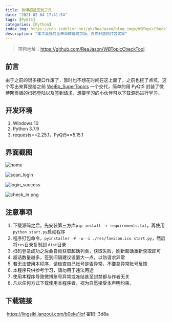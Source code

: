 ```yaml
---
title: 微博超话签到工具
date: "2021-02-04 17:41:54"
tags: [PyQt5]
categories: [Python]
index_img: https://cdn.jsdelivr.net/gh/ReaJason/blog_imgs/WBTopicCheckTool_index_img.jpg
description: "本工具接口全来自微博网页版，仅作封装和打包实现"
---
```

> 项目地址：https://github.com/ReaJason/WBTopicCheckTool

## 前言

由于之前的很多接口作废了，暂时也不想花时间在这上面了，之前也挖了点坑，这个写出来算是给之前 [WeiBo_SuperTopics](https://github.com/ReaJason/WeiBo_SuperTopics) 一个交代，简单的用 PyQt5 封装了微博网页版的扫码登陆以及签到请求，想要学习的小伙伴可以下载源码进行学习。

## 开发环境

1. Windows 10
2. Python 3.7.9
3. requests==2.25.1，PyQt5==5.15.1

## 界面截图

![home](https://cdn.jsdelivr.net/gh/ReaJason/blog_imgs/WBTopicCheckTool_img/home.png)

![scan_login](https://cdn.jsdelivr.net/gh/ReaJason/blog_imgs/WBTopicCheckTool_img/scan_login.png)

![login_success](https://cdn.jsdelivr.net/gh/ReaJason/blog_imgs/WBTopicCheckTool_img/login_success.png)

![check_in.png](https://cdn.jsdelivr.net/gh/ReaJason/blog_imgs/WBTopicCheckTool_img/check_in.png)

## 注意事项

1. 下载源码之后，先安装第三方库`pip install -r requirements.txt`，再使用 `python start.py`启动程序
2. 程序打包命令，`pyinstaller -F -w -i ./res/favicon.ico start.py`，然后将`res`目录复制到 `dist`目录
3. 扫码登录成功之后会自动获取超话列表，获取失败，刷新超话重新获取即可
4. 超话数量越多，签到间隔建议设置大一点，以防请求异常
5. 若无法使用本程序，请检查自己账号是否异常，不要拿异常账号反馈
6. 本程序只供参考学习，请勿用于违法用途
7. 使用本程序导致微博账号异常或冻结甚至封禁都与作者无关
8. 凡以任何方式下载使用本程序者，视为自愿接受本声明约束。

## 下载链接

​     https://lingsiki.lanzoui.com/b0eke1lof 密码: 3d8a
